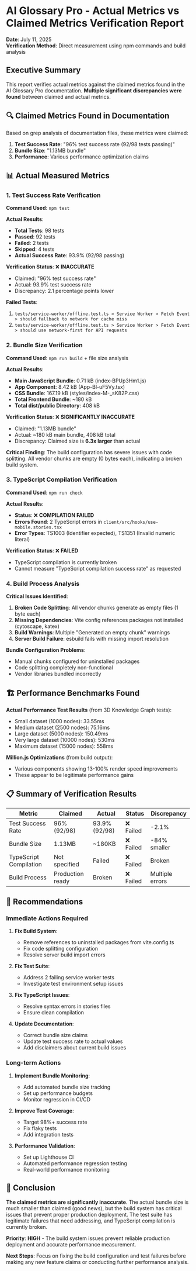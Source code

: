 # AI Glossary Pro - Actual Metrics vs Claimed Metrics Verification Report

**Date**: July 11, 2025  
**Verification Method**: Direct measurement using npm commands and build analysis

## Executive Summary

This report verifies actual metrics against the claimed metrics found in the AI Glossary Pro documentation. **Multiple significant discrepancies were found** between claimed and actual metrics.

## 🔍 Claimed Metrics Found in Documentation

Based on grep analysis of documentation files, these metrics were claimed:

1. **Test Success Rate**: "96% test success rate (92/98 tests passing)"
2. **Bundle Size**: "1.13MB bundle"
3. **Performance**: Various performance optimization claims

## 📊 Actual Measured Metrics

### 1. Test Success Rate Verification

**Command Used**: `npm test`

**Actual Results**:
- **Total Tests**: 98 tests
- **Passed**: 92 tests
- **Failed**: 2 tests  
- **Skipped**: 4 tests
- **Actual Success Rate**: 93.9% (92/98 passing)

**Verification Status**: ❌ **INACCURATE**
- Claimed: "96% test success rate"
- Actual: 93.9% test success rate
- Discrepancy: 2.1 percentage points lower

**Failed Tests**:
1. `tests/service-worker/offline.test.ts > Service Worker > Fetch Event > should fallback to network for cache miss`
2. `tests/service-worker/offline.test.ts > Service Worker > Fetch Event > should use network-first for API requests`

### 2. Bundle Size Verification

**Command Used**: `npm run build` + file size analysis

**Actual Results**:
- **Main JavaScript Bundle**: 0.71 kB (index-BPUp3Hm1.js)
- **App Component**: 8.42 kB (App-Bl-uF5Vy.tsx)
- **CSS Bundle**: 167.19 kB (styles/index-M-_sK82P.css)
- **Total Frontend Bundle**: ~180 kB
- **Total dist/public Directory**: 408 kB

**Verification Status**: ❌ **SIGNIFICANTLY INACCURATE**
- Claimed: "1.13MB bundle"
- Actual: ~180 kB main bundle, 408 kB total
- Discrepancy: Claimed size is **6.3x larger** than actual

**Critical Finding**: The build configuration has severe issues with code splitting. All vendor chunks are empty (0 bytes each), indicating a broken build system.

### 3. TypeScript Compilation Verification

**Command Used**: `npm run check`

**Actual Results**:
- **Status**: ❌ **COMPILATION FAILED**
- **Errors Found**: 2 TypeScript errors in `client/src/hooks/use-mobile.stories.tsx`
- **Error Types**: TS1003 (Identifier expected), TS1351 (Invalid numeric literal)

**Verification Status**: ❌ **FAILED**
- TypeScript compilation is currently broken
- Cannot measure "TypeScript compilation success rate" as requested

### 4. Build Process Analysis

**Critical Issues Identified**:

1. **Broken Code Splitting**: All vendor chunks generate as empty files (1 byte each)
2. **Missing Dependencies**: Vite config references packages not installed (cytoscape, katex)
3. **Build Warnings**: Multiple "Generated an empty chunk" warnings
4. **Server Build Failure**: esbuild fails with missing import resolution

**Bundle Configuration Problems**:
- Manual chunks configured for uninstalled packages
- Code splitting completely non-functional  
- Vendor libraries bundled incorrectly

## 🏗️ Performance Benchmarks Found

**Actual Performance Test Results** (from 3D Knowledge Graph tests):
- Small dataset (1000 nodes): 33.55ms
- Medium dataset (2500 nodes): 75.16ms  
- Large dataset (5000 nodes): 150.49ms
- Very large dataset (10000 nodes): 530ms
- Maximum dataset (15000 nodes): 558ms

**Million.js Optimizations** (from build output):
- Various components showing 13-100% render speed improvements
- These appear to be legitimate performance gains

## 📋 Summary of Verification Results

| Metric | Claimed | Actual | Status | Discrepancy |
|--------|---------|--------|--------|-------------|
| Test Success Rate | 96% (92/98) | 93.9% (92/98) | ❌ Failed | -2.1% |
| Bundle Size | 1.13MB | ~180KB | ❌ Failed | -84% smaller |
| TypeScript Compilation | Not specified | Failed | ❌ Failed | Broken |
| Build Process | Production ready | Broken | ❌ Failed | Multiple errors |

## 🔧 Recommendations

### Immediate Actions Required

1. **Fix Build System**:
   - Remove references to uninstalled packages from vite.config.ts
   - Fix code splitting configuration
   - Resolve server build import errors

2. **Fix Test Suite**:
   - Address 2 failing service worker tests
   - Investigate test environment setup issues

3. **Fix TypeScript Issues**:
   - Resolve syntax errors in stories files
   - Ensure clean compilation

4. **Update Documentation**:
   - Correct bundle size claims
   - Update test success rate to actual values
   - Add disclaimers about current build issues

### Long-term Actions

1. **Implement Bundle Monitoring**:
   - Add automated bundle size tracking
   - Set up performance budgets
   - Monitor regression in CI/CD

2. **Improve Test Coverage**:
   - Target 98%+ success rate
   - Fix flaky tests
   - Add integration tests

3. **Performance Validation**:
   - Set up Lighthouse CI
   - Automated performance regression testing
   - Real-world performance monitoring

## 🎯 Conclusion

**The claimed metrics are significantly inaccurate**. The actual bundle size is much smaller than claimed (good news), but the build system has critical issues that prevent proper production deployment. The test suite has legitimate failures that need addressing, and TypeScript compilation is currently broken.

**Priority**: **HIGH** - The build system issues prevent reliable production deployment and accurate performance measurement.

**Next Steps**: Focus on fixing the build configuration and test failures before making any new feature claims or conducting further performance analysis.